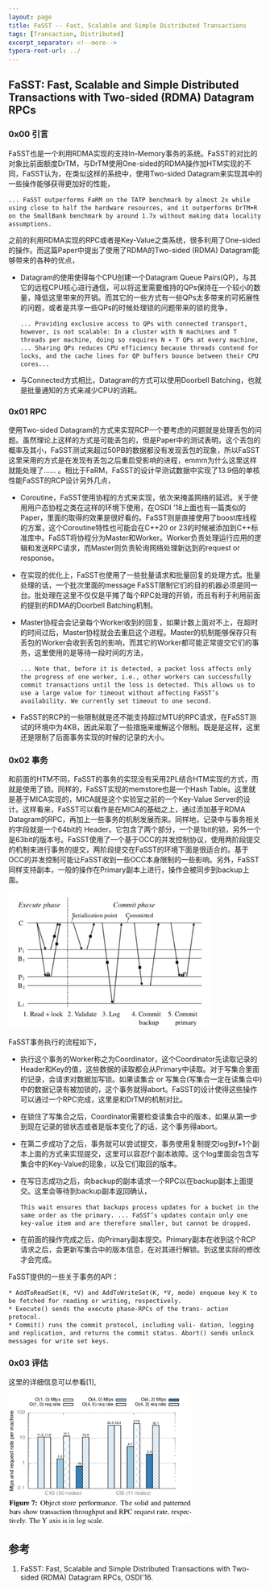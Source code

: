 ```yaml
---
layout: page
title: FaSST -- Fast, Scalable and Simple Distributed Transactions
tags: [Transaction, Distributed]
excerpt_separator: <!--more-->
typora-root-url: ../
---
```


## FaSST: Fast, Scalable and Simple Distributed Transactions with Two-sided (RDMA) Datagram RPCs

### 0x00 引言

  FaSST也是一个利用RDMA实现的支持In-Memory事务的系统。FaSST的对比的对象比前面额度DrTM，与DrTM使用One-sided的RDMA操作加HTM实现的不同，FaSST认为，在类似这样的系统中，使用Two-sided Datagram来实现其中的一些操作能够获得更加好的性能，

```
... FaSST outperforms FaRM on the TATP benchmark by almost 2x while using close to half the hardware resources, and it outperforms DrTM+R on the SmallBank benchmark by around 1.7x without making data locality assumptions.
```

  之前的利用RDMA实现的RPC或者是Key-Value之类系统，很多利用了One-sided的操作。而这篇Paper中提出了使用了RDMA的Two-sided (RDMA) Datagram能够带来的各种的优点，

* Datagram的使用使得每个CPU创建一个Datagram Queue Pairs(QP)，与其它的远程CPU核心进行通信，可以将这里需要维持的QPs保持在一个较小的数量，降低这里带来的开销。而其它的一些方式有一些QPs太多带来的可拓展性的问题，或者是共享一些QPs的时候处理锁的问题带来的锁的竞争，

  ```
  ... Providing exclusive access to QPs with connected transport, however, is not scalable: In a cluster with N machines and T threads per machine, doing so requires N ∗ T QPs at every machine, ... Sharing QPs reduces CPU efficiency because threads contend for locks, and the cache lines for QP buffers bounce between their CPU cores...
  ```

* 与Connected方式相比，Datagram的方式可以使用Doorbell Batching，也就是批量通知的方式来减少CPU的消耗。

### 0x01 RPC

   使用Two-sided Datagram的方式来实现RCP一个要考虑的问题就是处理丢包的问题。虽然理论上这样的方式是可能丢包的，但是Paper中的测试表明，这个丢包的概率及其小，FaSST测试来超过50PB的数据都没有发现丢包的现象，所以FaSST这里采用的方式是在发现有丢包之后重启受影响的进程，emmm为什么这里这样就能处理了…… 。相比于FaRM，FaSST的设计早测试数据中实现了13.9倍的单核性能FaSST的RCP设计另外几点，

* Coroutine，FaSST使用协程的方式来实现，依次来掩盖网络的延迟。关于使用用户态协程之类在这样的环境下使用，在OSDI ’18上面也有一篇类似的Paper，里面的取得的效果是很好看的。FaSST则是直接使用了boost库线程的方案，这个Coroutine特性也可能会在C++20 or 23的时候被添加到C++标准库中。FaSST将协程分为Master和Worker。Worker负责处理运行应用的逻辑和发送RPC请求，而Master则负责轮询网络处理新达到的request or response。

* 在实现的优化上，FaSST也使用了一些批量请求和批量回复的处理方式。批量处理的话，一个批次里面的message FaSST限制它们的目的机器必须是同一台。批处理在这里不仅仅是平摊了每个RPC处理的开销，而且有利于利用前面的提到的RDMA的Doorbell Batching机制。

* Master协程会会记录每个Worker收到的回复，如果计数上面对不上，在超时的时间过后，Master协程就会去重启这个进程。Master的机制能够保存只有丢包的Worker会收到丢包的影响，而其它的Worker都可能正常提交它们的事务，这里使用的是等待一段时间的方法，

  ```
  ... Note that, before it is detected, a packet loss affects only the progress of one worker, i.e., other workers can successfully commit transactions until the loss is detected. This allows us to use a large value for timeout without affecting FaSST’s availability. We currently set timeout to one second.
  ```

* FaSST的RCP的一些限制就是还不能支持超过MTU的RPC请求，在FaSST测试的环境中为4KB，因此采取了一些措施来缓解这个限制。既是是这样，这里还是限制了后面事务实现的时候的记录的大小。

### 0x02 事务

  和前面的HTM不同，FaSST的事务的实现没有采用2PL结合HTM实现的方式，而就是使用了锁。同样的，FaSST实现的memstore也是一个Hash Table。这里就是基于MICA实现的，MICA就是这个实验室之前的一个Key-Value Server的设计。这样看来，FaSST可以看作是在MICA的基础之上，通过添加基于RDMA Datagram的RPC，再加上一些事务的机制发展而来。同样地，记录中与事务相关的字段就是一个64bit的 Header。它包含了两个部分，一个是1bit的锁，另外一个是63bit的版本号。FaSST使用了一个基于OCC的并发控制协议，使用两阶段提交的机制来进行事务的提交，两阶段提交在FaSST的环境下面是很适合的。基于OCC的并发控制可能让FaSST收到一些OCC本身限制的一些影响。另外，FaSST同样支持副本，一般的操作在Primary副本上进行，操作会被同步到backup上面。

<img src="/assets/images/fasst-txn.png" alt="fasst-txn" style="zoom:80%;" />

  FaSST事务执行的流程如下，

* 执行这个事务的Worker称之为Coordinator，这个Coordinator先读取记录的Header和Key的值，这些数据的读取都会从Primary中读取。对于写集合里面的记录，会请求对数据加写锁。如果读集合 or 写集合(写集合一定在读集合中)中的数据记录有被加锁的，这个事务就得abort。FaSST的设计使得这些操作可以通过一个RPC完成，这里是和DrTM的机制对比。

* 在锁住了写集合之后，Coordinator需要检查读集合中的版本，如果从第一步到现在记录的锁状态或者是版本变化了的话，这个事务得abort。

* 在第二步成功了之后，事务就可以尝试提交，事务使用复制提交log到f+1个副本上面的方式来实现提交，这里可以容忍f个副本故障。这个log里面会包含写集合中的Key-Value的现象，以及它们取回的版本。

* 在写日志成功之后，向backup的副本请求一个RPC以在backup副本上面提交。这里会等待到backup副本返回确认，

  ```
  This wait ensures that backups process updates for a bucket in the same order as the primary. ... FaSST’s updates contain only one key-value item and are therefore smaller, but cannot be dropped.
  ```

* 在前面的操作完成之后，向Primary副本提交。Primary副本在收到这个RCP请求之后，会更新写集合中的版本信息，在对其进行解锁。到这里实际的修改才会完成。

FaSST提供的一些关于事务的API：

```
* AddToReadSet(K, *V) and AddToWriteSet(K, *V, mode) enqueue key K to be fetched for reading or writing, respectively.
* Execute() sends the execute phase-RPCs of the trans- action protocol.
* Commit() runs the commit protocol, including vali- dation, logging and replication, and returns the commit status. Abort() sends unlock messages for write set keys.
```

### 0x03 评估

 这里的详细信息可以参看[1],

<img src="/assets/images/fasst-perf.png" alt="fasst-perf" style="zoom:80%;" />

## 参考

1. FaSST: Fast, Scalable and Simple Distributed Transactions with Two-sided (RDMA) Datagram RPCs, OSDI'16.

